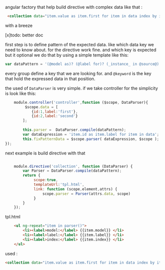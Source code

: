 angular factory that help build directive with complex data like that :
 
 ```html
  <collection data="item.value as item.first for item in data index by item.id"></collection>
 ```

with a breeze


[x]todo: better doc

first step is to define pattern of the expected data. like which data key we need to know about.
for the directive work fine. and which key is expected but it optional
we do that by using a simple template like this:

```js
var dataPattern = '(@model as)? (@label for)? (_instance_ in @source@) (index by @index)?';
```

every group define a key that we are looking for. and `@keyword` is the key that hold the expressed data in that
position.

the used of `DataParser` is very simple. if we take controller for the simplicity is look like this:

```js
    module.controller('controller',function ($scope, DataParser){
         $scope.data = [
            {id:1,label:'first'},
            {id:2,label:'second'}
        ];
        
        this.parser =  DataParser.compile(dataPattern);
        var dataExpression = 'item.id as item.label for item in data';
        this.fixPatternData = $scope.parser( dataExpression, $scope );
});

```

next example is build directive with that 

```js

    module.directive('collection', function (DataParser) {
        var Parser = DataParser.compile(dataPattern);
        return {
             scope:true,
             templateUrl:'tpl.html',
             link: function (scope,element,attrs) {
                 scope.parser = Parser(attrs.data, scope)
             }
        }
    });

```
tpl.html
```html
    <ul ng-repeat="item in parser()">
        <li><label>model:</label> {{item.model}} </li>
        <li><label>label:</label> {{item.label}} </li>
        <li><label>index:</label> {{item.index}} </li>
    </ul>
```

used :

```html
<collection data="item.value as item.first for item in data index by item.id"></collection>

```